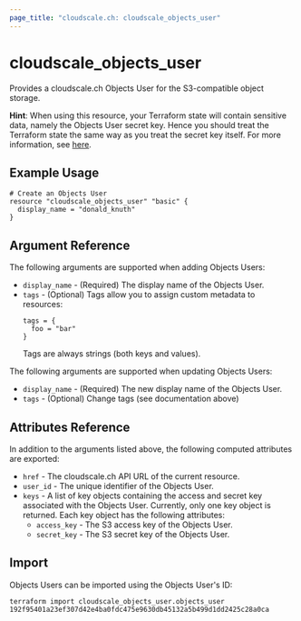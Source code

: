 ```yaml
---
page_title: "cloudscale.ch: cloudscale_objects_user"
---
```


# cloudscale\_objects\_user

Provides a cloudscale.ch Objects User for the S3-compatible object storage.

**Hint**: When using this resource, your Terraform state will contain sensitive data, namely the Objects User secret
key. Hence you should treat the Terraform state the same way as you treat the secret key itself. For more
information, see <a href="/docs/state/sensitive-data.html">here</a>.

## Example Usage

```hcl
# Create an Objects User
resource "cloudscale_objects_user" "basic" {
  display_name = "donald_knuth"
}
```

## Argument Reference

The following arguments are supported when adding Objects Users:

* `display_name` - (Required) The display name of the Objects User.
* `tags` - (Optional) Tags allow you to assign custom metadata to resources:
  ```
  tags = {
    foo = "bar"
  }
  ```
  Tags are always strings (both keys and values).

The following arguments are supported when updating Objects Users:

* `display_name` - (Required) The new display name of the Objects User.
* `tags` - (Optional) Change tags (see documentation above)

## Attributes Reference

In addition to the arguments listed above, the following computed attributes are exported:

* `href` - The cloudscale.ch API URL of the current resource.
* `user_id` - The unique identifier of the Objects User.
* `keys` - A list of key objects containing the access and secret key associated with the Objects User. Currently, only one key object is returned. Each key object has the following attributes:
  * `access_key` - The S3 access key of the Objects User.
  * `secret_key` - The S3 secret key of the Objects User.


## Import

Objects Users can be imported using the Objects User's ID:

```
terraform import cloudscale_objects_user.objects_user 192f95401a23ef307d42e4ba0fdc475e9630db45132a5b499d1dd2425c28a0ca
```
